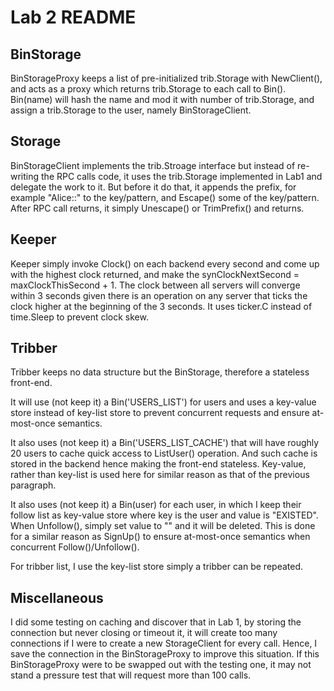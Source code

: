 # Lab 2 README

## BinStorage 
BinStorageProxy keeps a list of pre-initialized trib.Storage with NewClient(), and acts as a proxy which returns trib.Storage to each call to Bin(). Bin(name) will hash the name and mod it with number of trib.Storage, and assign a trib.Storage to the user, namely BinStorageClient. 
## Storage
BinStorageClient implements the trib.Stroage interface but instead of re-writing the RPC calls code, it uses the trib.Storage implemented in Lab1 and delegate the work to it. But before it do that, it appends the prefix, for example "Alice::" to the key/pattern, and Escape() some of the key/pattern. After RPC call returns, it simply Unescape() or TrimPrefix() and returns. 
## Keeper 
Keeper simply invoke Clock() on each backend every second and come up with the highest clock returned, and make the synClockNextSecond = maxClockThisSecond + 1. The clock between all servers will converge within 3 seconds given there is an operation on any server that ticks the clock higher at the beginning of the 3 seconds. It uses ticker.C instead of time.Sleep to prevent clock skew. 
## Tribber
Tribber keeps no data structure but the BinStorage, therefore a stateless front-end. 

It will use (not keep it) a Bin('USERS_LIST') for users and uses a key-value store instead of key-list store to prevent concurrent requests and ensure at-most-once semantics. 

It also uses (not keep it) a Bin('USERS_LIST_CACHE') that will have roughly 20 users to cache quick access to ListUser() operation. And such cache is stored in the backend hence making the front-end stateless. Key-value, rather than key-list is used here for similar reason as that of the previous paragraph. 

It also uses (not keep it) a Bin(user) for each user, in which I keep their follow list as key-value store where key is the user and value is "EXISTED". When Unfollow(), simply set value to "" and it will be deleted. This is done for a similar reason as SignUp() to ensure at-most-once semantics when concurrent Follow()/Unfollow(). 

For tribber list, I use the key-list store simply a tribber can be repeated. 

## Miscellaneous
I did some testing on caching and discover that in Lab 1, by storing the connection but never closing or timeout it, it will create too many connections if I were to create a new StorageClient for every call. Hence, I save the connection in the BinStorageProxy to improve this situation. If this BinStorageProxy were to be swapped out with the testing one, it may not stand a pressure test that will request more than 100 calls. 

